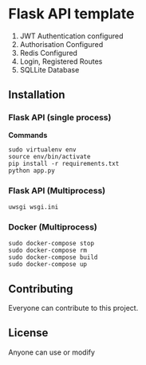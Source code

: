 # Flask API template 
1) JWT Authentication configured
2) Authorisation Configured
3) Redis Configured
4) Login, Registered Routes 
5) SQLLite Database

## Installation

### Flask API (single process)

 **Commands**

````
sudo virtualenv env
source env/bin/activate
pip install -r requirements.txt
python app.py
````


### Flask API (Multiprocess)
````
uwsgi wsgi.ini
````
### Docker (Multiprocess)
````
sudo docker-compose stop
sudo docker-compose rm
sudo docker-compose build
sudo docker-compose up
````

## Contributing

Everyone can contribute to this project.

## License

Anyone can use or modify
